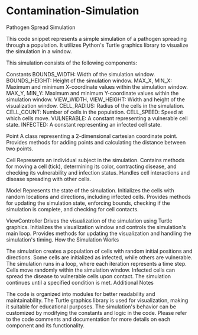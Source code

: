 # Contamination-Simulation

Pathogen Spread Simulation

This code snippet represents a simple simulation of a pathogen spreading through a population. It utilizes Python's Turtle graphics library to visualize the simulation in a window.

This simulation consists of the following components:

Constants
BOUNDS_WIDTH: Width of the simulation window.
BOUNDS_HEIGHT: Height of the simulation window.
MAX_X, MIN_X: Maximum and minimum X-coordinate values within the simulation window.
MAX_Y, MIN_Y: Maximum and minimum Y-coordinate values within the simulation window.
VIEW_WIDTH, VIEW_HEIGHT: Width and height of the visualization window.
CELL_RADIUS: Radius of the cells in the simulation.
CELL_COUNT: Number of cells in the population.
CELL_SPEED: Speed at which cells move.
VULNERABLE: A constant representing a vulnerable cell state.
INFECTED: A constant representing an infected cell state.

Point
A class representing a 2-dimensional cartesian coordinate point.
Provides methods for adding points and calculating the distance between two points.

Cell
Represents an individual subject in the simulation.
Contains methods for moving a cell (tick), determining its color, contracting disease, and checking its vulnerability and infection status.
Handles cell interactions and disease spreading with other cells.

Model
Represents the state of the simulation.
Initializes the cells with random locations and directions, including infected cells.
Provides methods for updating the simulation state, enforcing bounds, checking if the simulation is complete, and checking for cell contacts.

ViewController
Drives the visualization of the simulation using Turtle graphics.
Initializes the visualization window and controls the simulation's main loop.
Provides methods for updating the visualization and handling the simulation's timing.
How the Simulation Works

The simulation creates a population of cells with random initial positions and directions.
Some cells are initialized as infected, while others are vulnerable.
The simulation runs in a loop, where each iteration represents a time step.
Cells move randomly within the simulation window.
Infected cells can spread the disease to vulnerable cells upon contact.
The simulation continues until a specified condition is met.
Additional Notes

The code is organized into modules for better readability and maintainability.
The Turtle graphics library is used for visualization, making it suitable for educational purposes.
The simulation's behavior can be customized by modifying the constants and logic in the code.
Please refer to the code comments and documentation for more details on each component and its functionality.
